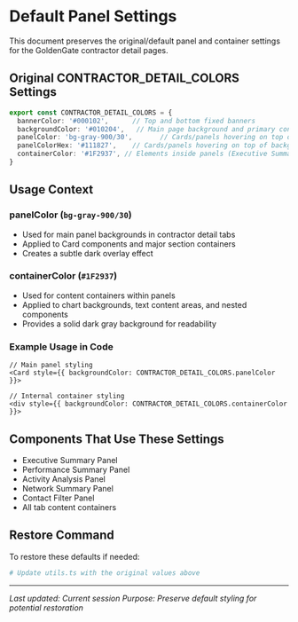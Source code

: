 # Default Panel Settings

This document preserves the original/default panel and container settings for the GoldenGate contractor detail pages.

## Original CONTRACTOR_DETAIL_COLORS Settings

```typescript
export const CONTRACTOR_DETAIL_COLORS = {
  bannerColor: '#000102',      // Top and bottom fixed banners
  backgroundColor: '#010204',   // Main page background and primary contractor info section - midpoint between original and pure black
  panelColor: 'bg-gray-900/30',       // Cards/panels hovering on top of background (Tailwind class)
  panelColorHex: '#111827',    // Cards/panels hovering on top of background (hex color - gray-900)
  containerColor: '#1F2937', // Elements inside panels (Executive Summary text, charts, network graphs, etc.)
}
```

## Usage Context

### panelColor (`bg-gray-900/30`)
- Used for main panel backgrounds in contractor detail tabs
- Applied to Card components and major section containers
- Creates a subtle dark overlay effect

### containerColor (`#1F2937`)
- Used for content containers within panels
- Applied to chart backgrounds, text content areas, and nested components
- Provides a solid dark gray background for readability

### Example Usage in Code
```tsx
// Main panel styling
<Card style={{ backgroundColor: CONTRACTOR_DETAIL_COLORS.panelColor }}>

// Internal container styling
<div style={{ backgroundColor: CONTRACTOR_DETAIL_COLORS.containerColor }}>
```

## Components That Use These Settings

- Executive Summary Panel
- Performance Summary Panel
- Activity Analysis Panel
- Network Summary Panel
- Contact Filter Panel
- All tab content containers

## Restore Command
To restore these defaults if needed:
```bash
# Update utils.ts with the original values above
```

---
*Last updated: Current session*
*Purpose: Preserve default styling for potential restoration*